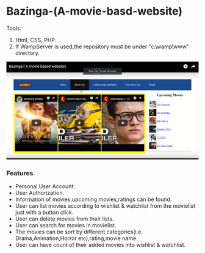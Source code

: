 # Bazinga-(A-movie-basd-website)

Tools:
1. Html, CSS, PHP.
2. If WampServer is used,the repository must be under "c:\wamp\www" directory.

[![Watch the video](https://github.com/Oishee30/Bazinga-A-movie-basd-website-/blob/master/Bazinga/img/bazinga.png)](https://youtu.be/_qMcFik_XHI)

<h3>Features</h3>
<ul> 
<li>Personal User Account.</li>
<li>User Authorization.</li>
<li>Information of movies,upcoming movies,ratings can be found.</li>
<li>User can list movies according to wishlist & watchlist from the movielist just with a button click.</li>
<li>User can delete movies from their lists.</li>
<li>User can search for movies in movielist.</li>
<li>The movies can be sort by different categories(i.e. Drama,Animation,Horror etc),rating,movie name.</li>
<li>User can have count of their added movies into wishlist & watchlist.</li>

</ul>
